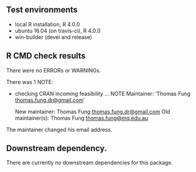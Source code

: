## Test environments
* local R installation, R 4.0.0
* ubuntu 16.04 (on travis-ci), R 4.0.0
* win-builder (devel and release)

## R CMD check results

There were no ERRORs or WARNINGs. 

There was 1 NOTE:

* checking CRAN incoming feasibility ... NOTE
  Maintainer: ‘Thomas Fung <thomas.fung.dr@gmail.com>’
  
  New maintainer:
    Thomas Fung <thomas.fung.dr@gmail.com>
  Old maintainer(s):
    Thomas Fung <thomas.fung@mq.edu.au>

The maintainer changed his email address. 

## Downstream dependency. 

There are currently no downstream dependencies for this package.



